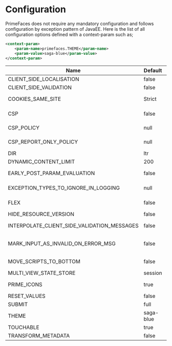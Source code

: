 # Configuration

PrimeFaces does not require any mandatory configuration and follows configuration by exception
pattern of JavaEE. Here is the list of all configuration options defined with a context-param such as;

```xml
<context-param>
    <param-name>primefaces.THEME</param-name>
    <param-value>saga-blue</param-value>
</context-param>
```


| Name | Default   | Description                                                                                                                                                                                  |
| --- |-----------|----------------------------------------------------------------------------------------------------------------------------------------------------------------------------------------------|
| CLIENT_SIDE_LOCALISATION | false     | Adds `"locales/locale-" + locale.getLanguage() + ".js"` automatically for your locale.                                                                                                       |
| CLIENT_SIDE_VALIDATION | false     | Enables/disables global client side validation .                                                                                                                                             |
| COOKIES_SAME_SITE | Strict    | Defines the SameSite value for all cookies, which will be added by PrimeFaces. Only supported in Faces 4.0 or higher.                                                                        |
| CSP | false     | Enable Content Security Policy to prevent cross-site scripting (XSS), clickjacking and other code injection attacks. Values `true`, `false`, `reportOnly` and `policyProvided`               |
| CSP_POLICY | null      | Custom CSP Policy that allows you to allowlist sites that you need JavaScript from such as `script-src 'self' https: *.googleapis.com`                                                       |
| CSP_REPORT_ONLY_POLICY | null      | When CSP is `reportOnly` this can be a directive for report only back to a URI endpoint like `report-uri /csp-violation-report-endpoint/`.                                                   |
| DIR | ltr       | Defines orientation; 'ltr' or 'rtl' for right-to-left support.                                                                                                                               |
| DYNAMIC_CONTENT_LIMIT | 200       | The limit of dynamic streamed contents while requesting a single view.                                                                                                                       |
| EARLY_POST_PARAM_EVALUATION | false     | Make p:ajax behave like f:ajax for queued AJAX requests. See: https://github.com/primefaces/primefaces/issues/109                                                                            |
| EXCEPTION_TYPES_TO_IGNORE_IN_LOGGING | null      | Comma separated list of exceptions for PrimeExceptionHandler to ignore e.g. `jakarta.faces.application.ViewExpiredException,jakarta.persistence.RollbackException`.                          |
| FLEX | false     | Use PrimeFlex instead of Grid CSS in components with responsive-modes. (not implemented by all components yet)                                                                               |
| HIDE_RESOURCE_VERSION | false     | Determines whether to hide version information in resource paths.                                                                                                                            |
| INTERPOLATE_CLIENT_SIDE_VALIDATION_MESSAGES | false     | Whether to load messages for the client side validation (CSV) from server via the MessageInterpolator.                                                                                       |
| MARK_INPUT_AS_INVALID_ON_ERROR_MSG | false     | Marks a input as invalid, when a FacesMessage is added for a UIInput with 'SEVERITY_ERROR'. This will show the red border on the client side, when the input is updated.                     |
| MOVE_SCRIPTS_TO_BOTTOM | false     | Moves all inline scripts to end of body tag for better performance and smaller HTML output.  Values `true`, `false` and `defer`. Defer will set the scripts to the `defer` script attribute. |
| MULTI_VIEW_STATE_STORE | session   | Store MultiViewState per Session ('session') or per ClientWindow ('client-window')                                                                                                           |
| PRIME_ICONS | true      | Auto includes PrimeIcons font based icons. True by default for most themes use PrimeIcons. Only disable if you know you do not use PrimeIcons.                                               |
| RESET_VALUES | false     | When enabled, AJAX updated inputs are always reset.                                                                                                                                          |
| SUBMIT | full      | Defines ajax submit mode; 'full' or 'partial'.                                                                                                                                               |
| THEME | saga-blue | Theme of the application.                                                                                                                                                                    |
| TOUCHABLE | true      | Globally enables/disables touch support on browsers that support touch.                                                                                                                      |
| TRANSFORM_METADATA | false     | Transforms bean validation metadata to HTML attributes.                                                                                                                                      |
